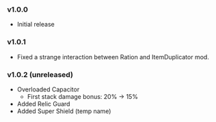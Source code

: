### v1.0.0
* Initial release

### v1.0.1
* Fixed a strange interaction between Ration and ItemDuplicator mod.

### v1.0.2 (unreleased)
* Overloaded Capacitor
    * First stack damage bonus: 20% -> 15%
* Added Relic Guard
* Added Super Shield (temp name)